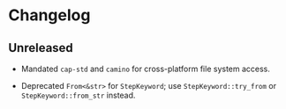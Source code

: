 # Changelog

## Unreleased

- Mandated `cap-std` and `camino` for cross-platform file system access.

- Deprecated `From<&str>` for `StepKeyword`; use `StepKeyword::try_from` or
  `StepKeyword::from_str` instead.

